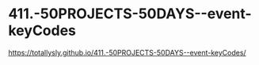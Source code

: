 # 411.-50PROJECTS-50DAYS--event-keyCodes

https://totallysly.github.io/411.-50PROJECTS-50DAYS--event-keyCodes/
